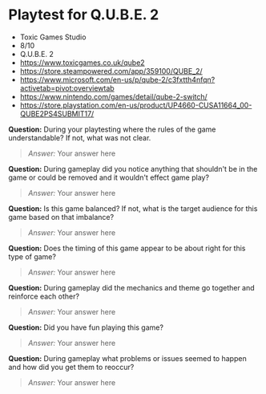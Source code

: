# Playtest for Q.U.B.E. 2

* Toxic Games Studio
* 8/10
* Q.U.B.E. 2
* https://www.toxicgames.co.uk/qube2
* https://store.steampowered.com/app/359100/QUBE_2/
* https://www.microsoft.com/en-us/p/qube-2/c3fxtth4nfqn?activetab=pivot:overviewtab
* https://www.nintendo.com/games/detail/qube-2-switch/
* https://store.playstation.com/en-us/product/UP4660-CUSA11664_00-QUBE2PS4SUBMIT17/

**Question:** During your playtesting where the rules of the game understandable? If not, what was not clear.
> _Answer:_ Your answer here

**Question:** During gameplay did you notice anything that shouldn't be in the game or could be removed and it wouldn't effect game play?
> _Answer:_ Your answer here

**Question:** Is this game balanced? If not, what is the target audience for this game based on that imbalance?
> _Answer:_ Your answer here

**Question:** Does the timing of this game appear to be about right for this type of game?
> _Answer:_ Your answer here

**Question:** During gameplay did the mechanics and theme go together and reinforce each other?
> _Answer:_ Your answer here

**Question:** Did you have fun playing this game?
> _Answer:_ Your answer here

**Question:** During gameplay what problems or issues seemed to happen and how did you get them to reoccur?
> _Answer:_ Your answer here
